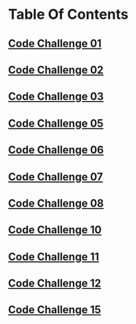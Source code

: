 # Table Of Contents

## [Code Challenge 01](./code-challenge-01/README.md)

## [Code Challenge 02](./code-challenge-02/README.md)

## [Code Challenge 03](./code-challenge-03/README.md)

## [Code Challenge 05](./code-challenge-05/README.md)

## [Code Challenge 06](./code-challenge-06/README.md)

## [Code Challenge 07](./code-challenge-07/README.md)

## [Code Challenge 08](./code-challenge-08/README.md)

## [Code Challenge 10](./code-challenge-10/README.md)

## [Code Challenge 11](./code-challenge-11/README.md)

## [Code Challenge 12](./code-challenge-12/README.md)

## [Code Challenge 15](./code-challenge-15/README.md)
